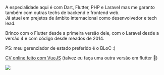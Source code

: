 A especialidade aqui é com Dart, Flutter, PHP e Laravel mas me garanto também com outras techs de backend e frontend web.    
Já atuei em prejetos de âmbito internacional como desenvolvedor e tech lead. 

Brinco com o Flutter desde a primeira versão dele, com o Laravel desde a versão 4 e com código desde meados de 2014. 

PS: meu gerenciador de estado preferido é o BLoC :)

[CV online feito com VueJS](https://luciencorreia.github.io/cv_vuejs/) (talvez eu faça uma outra versão em flutter 👀)  
  
![](https://skills.thijs.gg/icons?i=js,html,css,flutter,dart,laravel,php,docker,kubernetes,vue,angular,git,github,gitlab)
